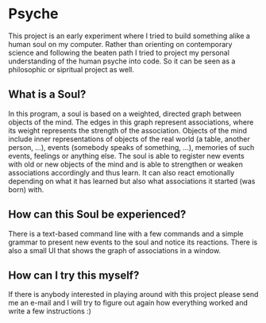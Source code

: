 # Psyche

This project is an early experiment where I tried to build something alike a human soul on my computer. 
Rather than orienting on contemporary science and following the beaten path I tried to project my personal understanding of the human psyche into code. 
So it can be seen as a philosophic or sipritual project as well.

## What is a Soul?
In this program, a soul is based on a weighted, directed graph between objects of the mind. The edges in this graph represent associations, where its weight represents the strength of the association. 
Objects of the mind include inner representations of objects of the real world (a table, another person, ...), events (somebody speaks of something, ...), memories of such events, feelings or anything else.
The soul is able to register new events with old or new objects of the mind and is able to strengthen or weaken associations accordingly and thus learn.
It can also react emotionally depending on what it has learned but also what associations it started (was born) with.

## How can this Soul be experienced?
There is a text-based command line with a few commands and a simple grammar to present new events to the soul and notice its reactions. There is also a small UI that shows the 
graph of associations in a window.

## How can I try this myself?
If there is anybody interested in playing around with this project please send me an e-mail and I will try to figure out again how everything worked and write a few instructions :)
